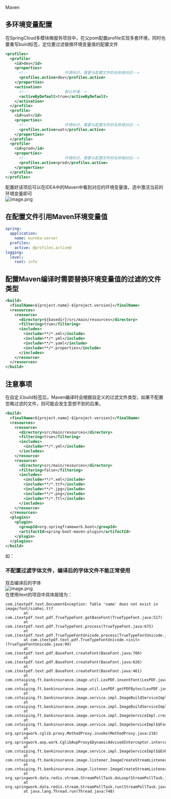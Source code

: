 Maven
<a name="LulG7"></a>
## 多环境变量配置
在SpringCloud多模块微服务项目中，在父pom配置profile实现多套环境，同时也要重写build标签，定位要过滤替换环境变量值的配置文件
```xml
<profiles>
  <profile>
    <id>dev</id>
    <properties>
      <!--                环境标识，需要与配置文件的名称相对应-->
      <profiles.active>dev</profiles.active>
    </properties>
    <activation>
      <!--                默认环境-->
      <activeByDefault>true</activeByDefault>
    </activation>
  </profile>
  <profile>
    <id>uat</id>
    <properties>
      <!--                环境标识，需要与配置文件的名称相对应-->
      <profiles.active>uat</profiles.active>
    </properties>
  </profile>
  <profile>
    <id>prod</id>
    <properties>
      <!--                环境标识，需要与配置文件的名称相对应-->
      <profiles.active>prod</profiles.active>
    </properties>
  </profile>
</profiles>
```
配置好该项后可以在IDEA中的Maven中看到对应的环境变量值，选中激活当前的环境变量即可<br />![image.png](https://cdn.nlark.com/yuque/0/2021/png/396745/1636360121145-fe22bd02-3494-4bb5-a921-e28039287148.png#clientId=u27390f82-0cbc-4&from=paste&height=313&id=u2114ff4d&originHeight=939&originWidth=1027&originalType=binary&ratio=1&size=54290&status=done&style=shadow&taskId=uc91cd901-0e73-47d4-905b-bc998d14626&width=342.3333333333333)
<a name="Wx32t"></a>
## 在配置文件引用Maven环境变量值
```yaml
spring:
  application:
    name: eureka-server
  profiles:
    active: @profiles.active@
logging:
  level:
    root: info
```
<a name="DvQBH"></a>
## 配置Maven编译时需要替换环境变量值的过滤的文件类型
```xml
<build>
  <finalName>${project.name}-${project.version}</finalName>
  <resources>
    <resource>
      <directory>${basedir}/src/main/resources</directory>
      <filtering>true</filtering>
      <includes>
        <include>**/*.xml</include>
        <include>**/*.yml</include>
        <include>**/*.yaml</include>
        <include>**/*.properties</include>
      </includes>
    </resource>
  </resources>
</build>
```
<a name="F0vpE"></a>
## 注意事项
在自定义build标签后，Maven编译时会根据自定义的过滤文件类型，如果不配置忽略过滤的文件，则可能会发生意想不到的后果。
```xml
<build>
  <finalName>${project.name}-${project.version}</finalName>
  <resources>
    <resource>
      <directory>src/main/resources</directory>
      <filtering>true</filtering>
      <includes>
        <include>**/*.yml</include>
      </includes>
    </resource>
    <resource>
      <directory>src/main/resources</directory>
      <filtering>false</filtering>
      <includes>
        <include>**/*.xml</include>
        <include>**/*.ttf</include>
        <include>**/*.jpg</include>
        <include>**/*.png</include>
        <include>**/*.ftl</include>
      </includes>
    </resource>
  </resources>
  <plugins>
    <plugin>
      <groupId>org.springframework.boot</groupId>
      <artifactId>spring-boot-maven-plugin</artifactId>
    </plugin>
  </plugins>
</build>
```
如：
<a name="U4rZf"></a>
### 不配置过滤字体文件，编译后的字体文件不能正常使用
双击编译后的字体<br />![image.png](https://cdn.nlark.com/yuque/0/2021/png/396745/1636363271986-e6efac5d-d260-4a16-8cbb-c650e841aa67.png#clientId=u99918b89-64ae-4&from=paste&height=495&id=u46601721&originHeight=1484&originWidth=2256&originalType=binary&ratio=1&size=311675&status=done&style=shadow&taskId=u78592eab-4536-4f7f-ab00-a0b5399d6b3&width=752)<br />在使用itext的项目中具体报错为：
```
com.itextpdf.text.DocumentException: Table 'name' does not exist in image/font/simhei.ttf
        at com.itextpdf.text.pdf.TrueTypeFont.getBaseFont(TrueTypeFont.java:517)
        at com.itextpdf.text.pdf.TrueTypeFont.process(TrueTypeFont.java:675)
        at com.itextpdf.text.pdf.TrueTypeFontUnicode.process(TrueTypeFontUnicode.java:122)
        at com.itextpdf.text.pdf.TrueTypeFontUnicode.<init>(TrueTypeFontUnicode.java:99)
        at com.itextpdf.text.pdf.BaseFont.createFont(BaseFont.java:706)
        at com.itextpdf.text.pdf.BaseFont.createFont(BaseFont.java:626)
        at com.itextpdf.text.pdf.BaseFont.createFont(BaseFont.java:461)
        at com.cntaiping.ft.bankinsurance.image.util.LexPDF.insentFont(LexPDF.java:291)
        at com.cntaiping.ft.bankinsurance.image.util.LexPDF.getPDFBytes(LexPDF.java:52)
        at com.cntaiping.ft.bankinsurance.image.service.impl.ImageBuildServiceImpl.build(ImageBuildServiceImpl.java:75)
        at com.cntaiping.ft.bankinsurance.image.service.impl.ImageBuildServiceImpl.build(ImageBuildServiceImpl.java:91)
        at com.cntaiping.ft.bankinsurance.image.service.impl.ImageServiceImpl.create(ImageServiceImpl.java:88)
        at com.cntaiping.ft.bankinsurance.image.service.impl.ImageServiceImpl$$FastClassBySpringCGLIB$$7c164064.invoke(<generated>)
        at org.springwork.cglib.proxy.MethodProxy.invoke(MethodProxy.java:218)
        at org.springwork.aop.work.CglibAopProxy$DynamicAdvisedInterceptor.intercept(CglibAopProxy.java:687)
        at com.cntaiping.ft.bankinsurance.image.service.impl.ImageServiceImpl$$EnhancerBySpringCGLIB$$260adbfe.create(<generated>)
        at com.cntaiping.ft.bankinsurance.image.listener.ImageCreateStreamListener.onMessage(ImageCreateStreamListener.java:45)
        at com.cntaiping.ft.bankinsurance.image.listener.ImageCreateStreamListener.onMessage(ImageCreateStreamListener.java:20)
        at org.springwork.data.redis.stream.StreamPollTask.doLoop(StreamPollTask.java:142)
        at org.springwork.data.redis.stream.StreamPollTask.run(StreamPollTask.java:123)
        at java.lang.Thread.run(Thread.java:748)
```

